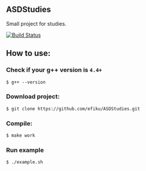 ## ASDStudies

Small project for studies.

[![Build Status](https://travis-ci.org/efiku/ASDStudies.svg?branch=master)](https://travis-ci.org/efiku/ASDStudies)

## How to use:

### Check if your g++ version is `4.4+`

```
$ g++ --version
```
### Download project:

```
$ git clone https://github.com/efiku/ASDStudies.git
```
### Compile:

```
$ make work
```
### Run example

```
$ ./example.sh
```
